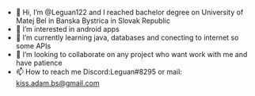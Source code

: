 - 👋 Hi, I’m @Leguan122 and I  reached bachelor degree on University of Matej Bel in Banska Bystrica in Slovak Republic
- 👀 I’m interested in android apps
- 🌱 I’m currently learning java, databases and conecting to internet so some APIs
- 💞️ I’m looking to collaborate on any project who want work with me and have patience
- 📫 How to reach me Discord:Leguan#8295  or mail: kiss.adam.bs@gmail.com

<!---
Leguan122/Leguan122 is a ✨ special ✨ repository because its `README.md` (this file) appears on your GitHub profile.
You can click the Preview link to take a look at your changes.
--->
